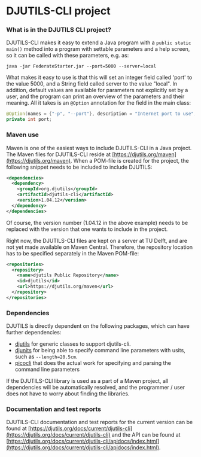 # DJUTILS-CLI project

### What is in the DJUTILS CLI project?

DJUTILS-CLI makes it easy to extend a Java program with a `public static main()` method into a program with settable parameters and a help screen, so it can be called with these parameters, e.g. as:

```text
java -jar FederateStarter.jar --port=5000 --server=local
```

What makes it easy to use is that this will set an integer field called 'port' to the value 5000, and a String field called server to the value "local". In addition, default values are available for parameters not explicitly set by a user, and the program can print an overview of the parameters and their meaning. All it takes is an `@Option` annotation for the field in the main class:

```java
@Option(names = {"-p", "--port"}, description = "Internet port to use", defaultValue = "80")
private int port;
```


### Maven use

Maven is one of the easiest ways to include DJUTILS-CLI in a Java project. The Maven files for DJUTILS-CLI reside at [https://djutils.org/maven](https://djutils.org/maven). When a POM-file is created for the project, the following snippet needs to be included to include DJUTILS:

```xml
<dependencies>
  <dependency>
    <groupId>org.djutils</groupId>
    <artifactId>djutils-cli</artifactId>
    <version>1.04.12</version>
  </dependency>
</dependencies>
```

Of course, the version number (1.04.12 in the above example) needs to be replaced with the version that one wants to include in the project.

Right now, the DJUTILS-CLI files are kept on a server at TU Delft, and are not yet made available on Maven Central. Therefore, the repository location has to be specified separately in the Maven POM-file:

```xml
<repositories>
  <repository>
    <name>djutils Public Repository</name>
    <id>djutils</id>
    <url>https://djutils.org/maven</url>
  </repository>
</repositories>
```


### Dependencies

DJUTILS is directly dependent on the following packages, which can have further dependencies:

* [djutils](https://djutils.org/manual/djutils-project) for generic classes to support djutils-cli.
* [djunits](https://djunits.org/manual/) for being able to specify command line parameters with usits, such as `--length=20.5cm`.
* [picocli](https://picocli.info/) that does the actual work for specifying and parsing the command line parameters

If the DJUTILS-CLI library is used as a part of a Maven project, all dependencies will be automatically resolved, and the programmer / user does not have to worry about finding the libraries.


### Documentation and test reports

DJUTILS-CLI documentation and test reports for the current version can be found at [https://djutils.org/docs/current/djutils-cli](https://djutils.org/docs/current/djutils-cli) and the API can be found at [https://djutils.org/docs/current/djutils-cli/apidocs/index.html](https://djutils.org/docs/current/djutils-cli/apidocs/index.html).
